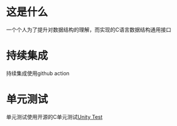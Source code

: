 # 这是什么
一个个人为了提升对数据结构的理解，而实现的C语言数据结构通用接口
# 持续集成
持续集成使用github action
# 单元测试
单元测试使用开源的C单元测试[Unity Test](https://github.com/ThrowTheSwitch/Unity)

